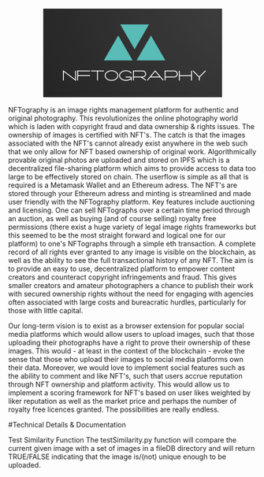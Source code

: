 <p align="center">
  <img src="logo.png" />
</p>

NFTography is an image rights management platform for authentic and original photography. This revolutionizes the online photography world which is laden with copyright fraud and data ownership & rights issues. The ownership of images is certified with NFT's. The catch is that the images associated with the NFT's cannot already exist anywhere in the web such that we only allow for NFT based ownership of original work. Algorithmically provable original photos are uploaded and stored on IPFS which is a decentralized file-sharing platform which aims to provide access to data too large to be effectively stored on chain. The userflow is simple as all that is required is a Metamask Wallet and an Ethereum adress. The NFT's are stored through your Ethereum adress and minting is streamlined and made user friendly with the NFTography platform. Key features include auctioning and licensing. One can sell NFTographs over a certain time period through an auction, as well as buying (and of course selling) royalty free permissions (there exist a huge variety of legal image rights frameworks but this seemed to be the most straight forward and logical one for our platform) to one's NFTographs through a simple eth transaction. A complete record of all rights ever granted to any image is visible on the blockchain, as well as the ability to see the full transactional history of any NFT. The aim is to provide an easy to use, decentralized platform to empower content creators and counteract copyright infringements and fraud. This gives smaller creators and amateur photographers a chance to publish their work with secured ownership rights without the need for engaging with agencies often associated with large costs and bureacratic hurdles, particularly for those with little capital.

Our long-term vision is to exist as a browser extension for popular social media platforms which would allow users to upload images, such that those uploading their photographs have a right to prove their ownership of these images. This would - at least in the context of the blockchain - evoke the sense that those who upload their images to social media platforms own their data. Moreover, we would love to implement social features such as the ability to comment and like NFT's, such that  users accrue reputation through NFT ownership and platform activity. This would allow us to implement a scoring framework for NFT's based on user likes weighted by liker reputation as well as the market price and perhaps the number of royalty free licences granted. The possibilities are really endless.

#Technical Details & Documentation


Test Similarity Function
The testSimilarity.py function will compare the current given image with a set of images in a fileDB directory and will return TRUE/FALSE indicating that the image is/(not) unique enough to be uploaded.
